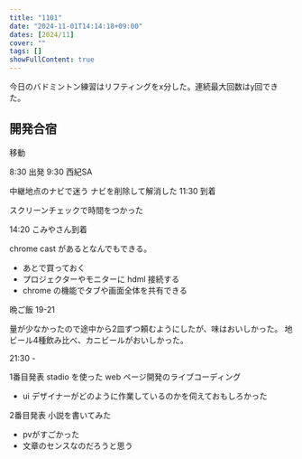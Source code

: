 ```yaml
---
title: "1101"
date: "2024-11-01T14:14:18+09:00"
dates: [2024/11]
cover: ""
tags: []
showFullContent: true
---
```


今日のバドミントン練習はリフティングをx分した。連続最大回数はy回できた。


## 開発合宿

移動

8:30 出発
9:30 西紀SA

中継地点のナビで迷う
ナビを削除して解消した
11:30 到着

スクリーンチェックで時間をつかった

14:20 こみやさん到着

chrome cast があるとなんでもできる。
- あとで買っておく
- プロジェクターやモニターに hdml 接続する
- chrome の機能でタブや画面全体を共有できる

晩ご飯 19-21

量が少なかったので途中から2皿ずつ頼むようにしたが、味はおいしかった。
地ビール4種飲み比べ、カニビールがおいしかった。

21:30 -

1番目発表
stadio を使った web ページ開発のライブコーディング
- ui デザイナーがどのように作業しているのかを伺えておもしろかった

2番目発表
小説を書いてみた
- pvがすごかった
- 文章のセンスなのだろうと思う

